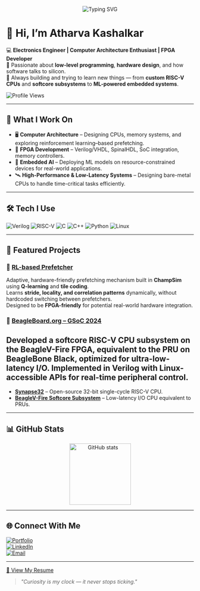 <!-- Typing effect header -->
<p align="center">
  <img src="https://readme-typing-svg.demolab.com?font=Fira+Code&pause=1000&color=00C7B7&center=true&vCenter=true&width=600&lines=Electronics+Engineer+%7C+Computer+Architecture+Enthusiast;FPGA+Developer+%7C+Low-level+Programmer;Always+curious+about+how+computers+work" alt="Typing SVG" />
</p>

# 👋 Hi, I’m Atharva Kashalkar  

💻 **Electronics Engineer | Computer Architecture Enthusiast | FPGA Developer**  
🔬 Passionate about **low-level programming**, **hardware design**, and how software talks to silicon.  
🚀 Always building and trying to learn new things — from **custom RISC-V CPUs** and **softcore subsystems** to **ML-powered embedded systems**.  

![Profile Views](https://komarev.com/ghpvc/?username=RapidRoger18&style=for-the-badge&color=blue)

---

## 🌟 What I Work On  
- 🖥 **Computer Architecture** – Designing CPUs, memory systems, and exploring reinforcement learning–based prefetching.  
- 🔧 **FPGA Development** – Verilog/VHDL, SpinalHDL, SoC integration, memory controllers.  
- 🧠 **Embedded AI** – Deploying ML models on resource-constrained devices for real-world applications.  
- 🛰 **High-Performance & Low-Latency Systems** – Designing bare-metal CPUs to handle time-critical tasks efficiently.   

---

## 🛠 Tech I Use  
![Verilog](https://img.shields.io/badge/Verilog-%23E34F26.svg?style=for-the-badge&logo=verilog&logoColor=white)
![RISC-V](https://img.shields.io/badge/RISC--V-%23007ACC.svg?style=for-the-badge&logo=risc-v&logoColor=white)
![C](https://img.shields.io/badge/C-%2300599C.svg?style=for-the-badge&logo=c&logoColor=white)
![C++](https://img.shields.io/badge/C++-%2300599C.svg?style=for-the-badge&logo=c&logoColor=white)
![Python](https://img.shields.io/badge/Python-%233776AB.svg?style=for-the-badge&logo=python&logoColor=white)
![Linux](https://img.shields.io/badge/Linux-%23FCC624.svg?style=for-the-badge&logo=linux&logoColor=black)

---

## 📌 Featured Projects  

### 🧠 **[RL-based Prefetcher](https://github.com/RapidRoger18/ChampSim/tree/adaptive)**
Adaptive, hardware-friendly prefetching mechanism built in **ChampSim** using **Q-learning** and **tile coding**.  
Learns **stride, locality, and correlation patterns** dynamically, without hardcoded switching between prefetchers.  
Designed to be **FPGA-friendly** for potential real-world hardware integration.  

### 🧠 **[BeagleBoard.org – GSoC 2024](https://RapidRoger18/assets/Atharva_Kashalkar_GSOC.pdf)**
Developed a softcore RISC-V CPU subsystem on the BeagleV-Fire FPGA, equivalent to the PRU on BeagleBone Black, optimized for ultra-low-latency I/O. 
Implemented in Verilog with Linux-accessible APIs for real-time peripheral control.
---

- **[Synapse32](https://github.com/SRA-VJTI/Synapse32)** – Open-source 32-bit single-cycle RISC-V CPU.  
- **[BeagleV-Fire Softcore Subsystem](https://openbeagle.org/gsoc/2024/riscv-io-core/-/tree/compiler-support)** – Low-latency I/O CPU equivalent to PRUs.  

---

## 📊 GitHub Stats  
<p align="center">
  <img src="https://github-readme-stats.vercel.app/api?username=RapidRoger18&show_icons=true&theme=tokyonight" alt="GitHub stats" height="165">
  <!-- <img src="https://streak-stats.demolab.com/?user=RapidRoger18&theme=tokyonight" alt="GitHub streak" height="165"> -->
</p>

---

## 🌐 Connect With Me  
[![Portfolio](https://img.shields.io/badge/Website-%2300C7B7.svg?style=for-the-badge&logo=About.me&logoColor=white)](https://RapidRoger18.github.io)  
[![LinkedIn](https://img.shields.io/badge/LinkedIn-%230077B5.svg?style=for-the-badge&logo=linkedin&logoColor=white)](https://www.linkedin.com/in/atharva-kashalkar)  
[![Email](https://img.shields.io/badge/Email-%23D14836.svg?style=for-the-badge&logo=gmail&logoColor=white)](mailto:atharvakashalkar1804@gmail.com)  

---
[📄 View My Resume](https://RapidRoger18/assets/Atharva_Kashalkar_resume.pdf)

> *"Curiosity is my clock — it never stops ticking."*
